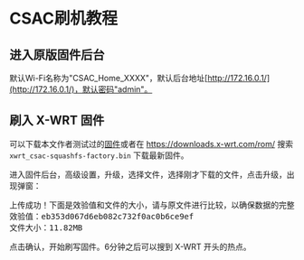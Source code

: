 # CSAC刷机教程

## 进入原版固件后台
默认Wi-Fi名称为"CSAC_Home_XXXX"，默认后台地址[http://172.16.0.1/](http://172.16.0.1/)，默认密码"admin"。

## 刷入 X-WRT 固件
可以下载本文作者测试过的[固件](https://downloads.x-wrt.com/rom/x-wrt-7.0-b202002131911-ath79-generic-xwrt_csac-squashfs-factory.bin)或者在 https://downloads.x-wrt.com/rom/ 搜索 <code>xwrt_csac-squashfs-factory.bin</code> 下载最新固件。

进入固件后台，高级设置，升级，选择文件，选择刚才下载的文件，点击升级，出现弹窗：

<pre>
上传成功！下面是效验值和文件的大小，请与原文件进行比较，以确保数据的完整性。点击“确定”，
效验值：eb353d067d6eb082c732f0ac0b6ce9ef
文件大小：11.82MB
</pre>

点击确认，开始刷写固件。6分钟之后可以搜到 X-WRT 开头的热点。

